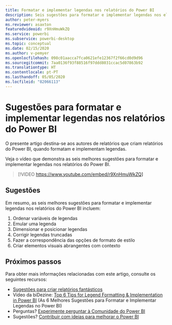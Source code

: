```yaml
---
title: Formatar e implementar legendas nos relatórios do Power BI
description: Seis sugestões para formatar e implementar legendas nos elementos visuais de relatórios do Power BI, no Power BI Desktop ou no serviço Power BI.
author: peter-myers
ms.reviewer: asaxton
featuredvideoid: r9XnHmuWkZQ
ms.service: powerbi
ms.subservice: powerbi-desktop
ms.topic: conceptual
ms.date: 02/15/2020
ms.author: v-pemyer
ms.openlocfilehash: 098c01aacca7fca0621efe12367f2f66cd0d9d96
ms.sourcegitcommit: 7aa0136f93f88516f97ddd8031ccac5d07863b92
ms.translationtype: HT
ms.contentlocale: pt-PT
ms.lasthandoff: 05/05/2020
ms.locfileid: "82066113"
---
```

# <a name="tips-to-format-and-implement-legends-in-power-bi-reports"></a>Sugestões para formatar e implementar legendas nos relatórios do Power BI

O presente artigo destina-se aos autores de relatórios que criam relatórios do Power BI, quando formatam e implementam legendas.

Veja o vídeo que demonstra as seis melhores sugestões para formatar e implementar legendas nos relatórios do Power BI.

> [!VIDEO https://www.youtube.com/embed/r9XnHmuWkZQ]

## <a name="tips"></a>Sugestões

Em resumo, as seis melhores sugestões para formatar e implementar legendas nos relatórios do Power BI incluem:

1. Ordenar variáveis de legendas
1. Emular uma legenda
1. Dimensionar e posicionar legendas
1. Corrigir legendas truncadas
1. Fazer a correspondência das opções de formato de estilo
1. Criar elementos visuais abrangentes com contexto

## <a name="next-steps"></a>Próximos passos

Para obter mais informações relacionadas com este artigo, consulte os seguintes recursos:

- [Sugestões para criar relatórios fantásticos](../desktop-tips-and-tricks-for-creating-reports.md)
- Vídeo da biDezine: [Top 6 Tips for Legend Formatting & Implementation in Power BI](https://www.youtube.com/watch?v=r9XnHmuWkZQ) (As 6 Melhores Sugestões para Formatar e Implementar Legendas no Power BI)
- Perguntas? [Experimente perguntar à Comunidade do Power BI](https://community.powerbi.com/)
- Sugestões? [Contribuir com ideias para melhorar o Power BI](https://ideas.powerbi.com)
